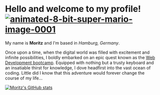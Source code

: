 # Hello and welcome to my profile! <a href="https://www.animatedimages.org/cat-8-bit-super-mario-1538.htm"><img src="https://www.animatedimages.org/data/media/1538/animated-8-bit-super-mario-image-0001.gif" border="0" alt="animated-8-bit-super-mario-image-0001" /></a>

My name is **Moritz** and I'm based in _Hamburg, Germany_. 

Once upon a time, when the digital world was filled with excitement and infinite possibilities, I boldly embarked on an epic quest known as the [Web Development bootcamp](https://www.neuefische.de/en/bootcamp/web-development). Equipped with nothing but a trusty keyboard and an insatiable thirst for knowledge, I dove headfirst into the vast ocean of coding. Little did I know that this adventure would forever change the course of my life...

[![Moritz's GitHub stats](https://github-readme-stats.vercel.app/api?username=mzschunke)](https://github.com/mzschunke/github-readme-stats)

